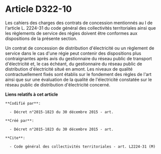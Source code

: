 # Article D322-10

Les cahiers des charges des contrats de concession mentionnés au I de l'article L. 2224-31 du code général des collectivités
territoriales ainsi que les règlements de service des régies doivent être conformes aux dispositions de la présente section.

Un contrat de concession de distribution d'électricité ou un règlement de service dans le cas d'une régie peut contenir des
dispositions plus contraignantes après avis du gestionnaire du réseau public de transport d'électricité et, le cas échéant,
du gestionnaire du réseau public de distribution d'électricité situé en amont. Les niveaux de qualité contractuellement fixés
sont établis sur le fondement des règles de l'art ainsi que sur une évaluation de la qualité de l'électricité constatée sur
le réseau public de distribution d'électricité concerné.

**Liens relatifs à cet article**

	**Codifié par**:

	  - Décret n°2015-1823 du 30 décembre 2015 - art.

	**Créé par**:

	  - Décret n°2015-1823 du 30 décembre 2015 - art.

	**Cite**:

	  - Code général des collectivités territoriales - art. L2224-31 (M)

